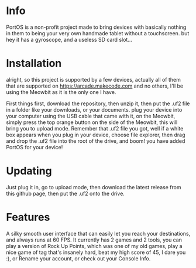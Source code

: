 # Info
PortOS is a non-profit project made to bring devices with basically nothing in them to being your very own handmade tablet without a touchscreen. but hey it has a gyroscope, and a useless SD card slot...

# Installation
alright, so this project is supported by a few devices, actually all of them that are supported on https://arcade.makecode.com and no others, I'll be using the Meowbit as it is the only one I have.

First things first, download the repository, then unzip it, then put the .uf2 file in a folder like your downloads, or your documents. plug your device into your computer using the USB cable that came with it, on the Meowbit, simply press the top orange button on the side of the Meowbit, this will bring you to upload mode. Remember that .uf2 file you got, well if a white box appears when you plug in your device, choose file explorer, then drag and drop the .uf2 file into the root of the drive, and boom! you have added PortOS for your device!

# Updating
Just plug it in, go to upload mode, then download the latest release from this github page, then put the .uf2 onto the drive.

# Features
A silky smooth user interface that can easily let you reach your destinations, and always runs at 60 FPS.
It currently has 2 games and 2 tools, you can play a version of Rock Up Points, which was one of my old games, play a nice game of tag that's insanely hard, beat my high score of 45, I dare you :), or Rename your account, or check out your Console Info.
